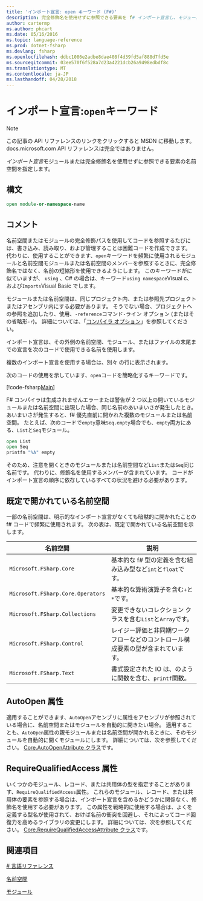 ```yaml
---
title: 'インポート宣言: open キーワード (F#)'
description: 完全修飾名を使用せずに参照できる要素を f# インポート宣言し、モジュールまたは名前空間を指定する方法について説明します。
author: cartermp
ms.author: phcart
ms.date: 05/16/2016
ms.topic: language-reference
ms.prod: dotnet-fsharp
ms.devlang: fsharp
ms.openlocfilehash: ddbc1086e2adbe8dae408f4d39fd5af888d7fd5e
ms.sourcegitcommit: 03ee570f6f528a7d23a4221dcb26a9498edbdf8c
ms.translationtype: MT
ms.contentlocale: ja-JP
ms.lasthandoff: 04/28/2018
---
```

# <a name="import-declarations-the-open-keyword"></a>インポート宣言:`open`キーワード

> [!NOTE]
この記事の API リファレンスのリンクをクリックすると MSDN に移動します。  docs.microsoft.com API リファレンスは完全ではありません。

*インポート宣言*モジュールまたは完全修飾名を使用せずに参照できる要素の名前空間を指定します。


## <a name="syntax"></a>構文

```fsharp
open module-or-namespace-name
```

## <a name="remarks"></a>コメント
名前空間またはモジュールの完全修飾パスを使用してコードを参照するたびには、書き込み、読み取り、および管理することは困難コードを作成できます。 代わりに、使用することができます、`open`キーワードを頻繁に使用されるモジュールと名前空間モジュールまたは名前空間のメンバーを参照するときに、完全修飾名ではなく、名前の短縮形を使用できるようにします。 このキーワードがに似ていますが、 `using` 、C# の場合は、キーワード`using namespace`Visual c、および`Imports`Visual Basic でします。

モジュールまたは名前空間は、同じプロジェクト内、または参照先プロジェクトまたはアセンブリ内にする必要があります。 そうでない場合、プロジェクトへの参照を追加したり、使用、`-reference`コマンド`-`ライン オプション (またはその省略形`-r`)。 詳細については、「[コンパイラ オプション](compiler-options.md)」を参照してください。

インポート宣言は、その外側の名前空間、モジュール、またはファイルの末尾までの宣言を次のコードで使用できる名前を使用します。

複数のインポート宣言を使用する場合は、別々 の行に表示されます。

次のコードの使用を示しています、`open`コードを簡略化するキーワードです。

[!code-fsharp[Main](../../../samples/snippets/fsharp/lang-ref-2/snippet6801.fs)]

F# コンパイラは生成されませんエラーまたは警告が 2 つ以上の開いているモジュールまたは名前空間に出現した場合、同じ名前のあいまいさが発生したとき。 あいまいさが発生すると、f# 優先直前に開かれた複数のモジュールまたは名前空間。 たとえば、次のコードで`empty`意味`Seq.empty`場合でも、`empty`両方にある、`List`と`Seq`モジュール。

```fsharp
open List
open Seq
printfn "%A" empty
```

そのため、注意を開くときのモジュールまたは名前空間など`List`または`Seq`同じ名前です。 代わりに、修飾名を使用するメンバーが含まれています。 コードがインポート宣言の順序に依存しているすべての状況を避ける必要があります。


## <a name="namespaces-that-are-open-by-default"></a>既定で開かれている名前空間
一部の名前空間は、明示的なインポート宣言がなくても暗黙的に開かれたことの f# コードで頻繁に使用されます。 次の表は、既定で開かれている名前空間を示します。

|名前空間|説明|
|---------|-----------|
|`Microsoft.FSharp.Core`|基本的な f# 型の定義を含む組み込み型など`int`と`float`です。|
|`Microsoft.FSharp.Core.Operators`|基本的な算術演算子を含む`+`と`*`です。|
|`Microsoft.FSharp.Collections`|変更できないコレクション クラスを含む`List`と`Array`です。|
|`Microsoft.FSharp.Control`|レイジー評価と非同期ワークフローなどのコントロール構成要素の型が含まれています。|
|`Microsoft.FSharp.Text`|書式設定された IO は、のように関数を含む、`printf`関数。|

## <a name="autoopen-attribute"></a>AutoOpen 属性
適用することができます、`AutoOpen`アセンブリに属性をアセンブリが参照されている場合に、名前空間またはモジュールを自動的に開きたい場合。 適用することも、`AutoOpen`属性の親モジュールまたは名前空間が開かれるときに、そのモジュールを自動的に開くモジュールにします。 詳細については、次を参照してください。 [Core.AutoOpenAttribute クラス](https://msdn.microsoft.com/visualfsharpdocs/conceptual/core.autoopenattribute-class-%5bfsharp%5d)です。


## <a name="requirequalifiedaccess-attribute"></a>RequireQualifiedAccess 属性
いくつかのモジュール、レコード、または共用体の型を指定することがあります、`RequireQualifiedAccess`属性。 これらのモジュール、レコード、または共用体の要素を参照する場合は、インポート宣言を含めるかどうかに関係なく、修飾名を使用する必要があります。 この属性を戦略的に使用する場合は、よくを定義する型名が使用されて、おけば名前の衝突を回避し、それによってコード回復力を高めるライブラリの変更にします。 詳細については、次を参照してください。 [Core.RequireQualifiedAccessAttribute クラス](https://msdn.microsoft.com/visualfsharpdocs/conceptual/core.requirequalifiedaccessattribute-class-%5Bfsharp%5D)です。


## <a name="see-also"></a>関連項目
[# 言語リファレンス](index.md)

[名前空間](namespaces.md)

[モジュール](modules.md)

